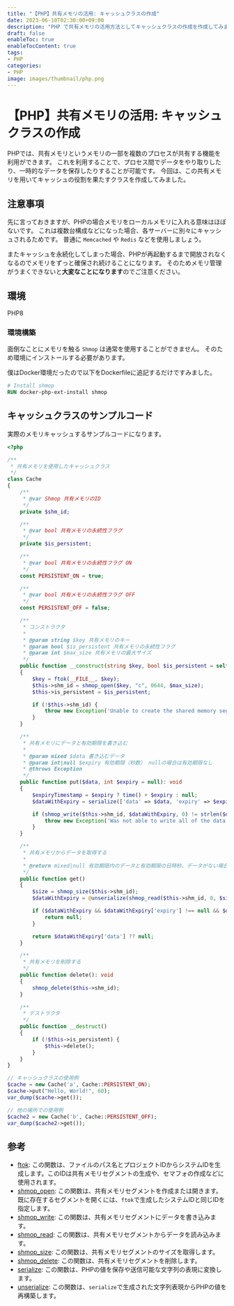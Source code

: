 ```yaml
---
title: "【PHP】共有メモリの活用: キャッシュクラスの作成"
date: 2023-06-10T02:30:00+09:00
description: "PHP で共有メモリの活用方法としてキャッシュクラスの作成を作成してみました。"
draft: false
enableToc: true
enableTocContent: true
tags: 
- PHP
categories: 
- PHP
image: images/thumbnail/php.png
---
```


# 【PHP】共有メモリの活用: キャッシュクラスの作成
PHPでは、共有メモリというメモリの一部を複数のプロセスが共有する機能を利用ができます。
これを利用することで、プロセス間でデータをやり取りしたり、一時的なデータを保存したりすることが可能です。
今回は、この共有メモリを用いてキャッシュの役割を果たすクラスを作成してみました。

## 注意事項
先に言っておきますが、PHPの場合メモリをローカルメモリに入れる意味はほぼないです。
これは複数台構成などになった場合、各サーバーに別々にキャッシュされるためです。
普通に `Memcached` や `Redis` などを使用しましょう。

またキャッシュを永続化してしまった場合、PHPが再起動するまで開放されなくなるのでメモリをずっと確保され続けることになります。
そのためメモリ管理がうまくできないと**大変なことになります**のでご注意ください。

## 環境
PHP8

### 環境構築
面倒なことにメモリを触る `Shmop` は通常を使用することができません。
そのため環境にインストールする必要があります。

僕はDocker環境だったので以下をDockerfileに追記するだけですみました。
```Dockerfile
# Install shmop
RUN docker-php-ext-install shmop
```

## キャッシュクラスのサンプルコード
実際のメモリキャッシュするサンプルコードになります。

```php
<?php

/**
 * 共有メモリを使用したキャッシュクラス
 */
class Cache
{
    /**
     * @var Shmop 共有メモリのID
     */
    private $shm_id;

    /**
     * @var bool 共有メモリの永続性フラグ
     */
    private $is_persistent;

    /**
     * @var bool 共有メモリの永続性フラグ ON
     */
    const PERSISTENT_ON = true;

    /**
     * @var bool 共有メモリの永続性フラグ OFF
     */
    const PERSISTENT_OFF = false;

    /**
     * コンストラクタ
     *
     * @param string $key 共有メモリのキー
     * @param bool $is_persistent 共有メモリの永続性フラグ
     * @param int $max_size 共有メモリの最大サイズ
     */
    public function __construct(string $key, bool $is_persistent = self::PERSISTENT_OFF, int $max_size = 1000)
    {
        $key = ftok(__FILE__, $key);
        $this->shm_id = shmop_open($key, "c", 0644, $max_size);
        $this->is_persistent = $is_persistent;

        if (!$this->shm_id) {
            throw new Exception('Unable to create the shared memory segment.');
        }
    }

    /**
     * 共有メモリにデータと有効期限を書き込む
     *
     * @param mixed $data 書き込むデータ
     * @param int|null $expiry 有効期限（秒数） nullの場合は有効期限なし
     * @throws Exception
     */
    public function put($data, int $expiry = null): void
    {
        $expiryTimestamp = $expiry ? time() + $expiry : null;
        $dataWithExpiry = serialize(['data' => $data, 'expiry' => $expiryTimestamp]);

        if (shmop_write($this->shm_id, $dataWithExpiry, 0) != strlen($dataWithExpiry)) {
            throw new Exception('Was not able to write all of the data into shared memory.');
        }
    }

    /**
     * 共有メモリからデータを取得する
     *
     * @return mixed|null 有効期限内のデータと有効期限の日時秒、データがない場合はnull
     */
    public function get()
    {
        $size = shmop_size($this->shm_id);
        $dataWithExpiry = @unserialize(shmop_read($this->shm_id, 0, $size));

        if ($dataWithExpiry && $dataWithExpiry['expiry'] !== null && $dataWithExpiry['expiry'] < time()) {
            return null;
        }

        return $dataWithExpiry['data'] ?? null;
    }

    /**
     * 共有メモリを削除する
     */
    public function delete(): void
    {
        shmop_delete($this->shm_id);
    }

    /**
     * デストラクタ
     */
    public function __destruct()
    {
        if (!$this->is_persistent) {
            $this->delete();
        }
    }
}

// キャッシュクラスの使用例
$cache = new Cache('a', Cache::PERSISTENT_ON);
$cache->put("Hello, World!", 60);
var_dump($cache->get());

// 他の場所での使用例
$cache2 = new Cache('b', Cache::PERSISTENT_OFF);
var_dump($cache2->get());

```

## 参考
* <a href="https://www.php.net/manual/ja/function.ftok.php" target="_blank" rel="nofollow noopener">ftok</a>: この関数は、ファイルのパス名とプロジェクトIDからシステムIDを生成します。このIDは共有メモリセグメントの生成や、セマフォの作成などに使用されます。
* <a href="https://www.php.net/manual/ja/function.shmop-open.php" target="_blank" rel="nofollow noopener">shmop_open</a>: この関数は、共有メモリセグメントを作成または開きます。既に存在するセグメントを開くには、`ftok`で生成したシステムIDと同じIDを指定します。
* <a href="https://www.php.net/manual/ja/function.shmop-write.php" target="_blank" rel="nofollow noopener">shmop_write</a>: この関数は、共有メモリセグメントにデータを書き込みます。
* <a href="https://www.php.net/manual/ja/function.shmop-read.php" target="_blank" rel="nofollow noopener">shmop_read</a>: この関数は、共有メモリセグメントからデータを読み込みます。
* <a href="https://www.php.net/manual/ja/function.shmop-size.php" target="_blank" rel="nofollow noopener">shmop_size</a>: この関数は、共有メモリセグメントのサイズを取得します。
* <a href="https://www.php.net/manual/ja/function.shmop-delete.php" target="_blank" rel="nofollow noopener">shmop_delete</a>: この関数は、共有メモリセグメントを削除します。
* <a href="https://www.php.net/manual/ja/function.serialize.php" target="_blank" rel="nofollow noopener">serialize</a>: この関数は、PHPの値を保存や送信可能な文字列の表現に変換します。
* <a href="https://www.php.net/manual/ja/function.unserialize.php" target="_blank" rel="nofollow noopener">unserialize</a>: この関数は、`serialize`で生成された文字列表現からPHPの値を再構築します。
